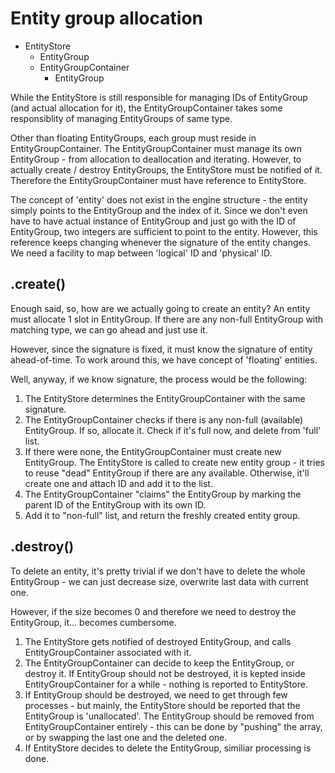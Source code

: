 # Entity group allocation

- EntityStore
  - EntityGroup
  - EntityGroupContainer
    - EntityGroup

While the EntityStore is still responsible for managing IDs of EntityGroup (and
actual allocation for it), the EntityGroupContainer takes some responsiblity of
managing EntityGroups of same type.

Other than floating EntityGroups, each group must reside in EntityGroupContainer.
The EntityGroupContainer must manage its own EntityGroup - from allocation to
deallocation and iterating. However, to actually create / destroy EntityGroups,
the EntityStore must be notified of it. Therefore the EntityGroupContainer must
have reference to EntityStore.

The concept of 'entity' does not exist in the engine structure - the entity
simply points to the EntityGroup and the index of it. Since we don't even have
to have actual instance of EntityGroup and just go with the ID of EntityGroup,
two integers are sufficient to point to the entity.
However, this reference keeps changing whenever the signature of the entity
changes. We need a facility to map between 'logical' ID and 'physical' ID.

## .create()
Enough said, so, how are we actually going to create an entity?
An entity must allocate 1 slot in EntityGroup. If there are any non-full
EntityGroup with matching type, we can go ahead and just use it.

However, since the signature is fixed, it must know the signature of entity
ahead-of-time. To work around this, we have concept of 'floating' entities.

Well, anyway, if we know signature, the process would be the following:

1. The EntityStore determines the EntityGroupContainer with the same signature.
2. The EntityGroupContainer checks if there is any non-full (available)
   EntityGroup. If so, allocate it. Check if it's full now, and delete from
   'full' list.
3. If there were none, the EntityGroupContainer must create new EntityGroup.
   The EntityStore is called to create new entity group - it tries to reuse
   "dead" EntityGroup if there are any available. Otherwise, it'll create one
   and attach ID and add it to the list.
4. The EntityGroupContainer "claims" the EntityGroup by marking the parent ID of
   the EntityGroup with its own ID.
5. Add it to "non-full" list, and return the freshly created entity group.

## .destroy()
To delete an entity, it's pretty trivial if we don't have to delete the whole
EntityGroup - we can just decrease size, overwrite last data with current one.

However, if the size becomes 0 and therefore we need to destroy the EntityGroup,
it... becomes cumbersome.

1. The EntityStore gets notified of destroyed EntityGroup, and calls
   EntityGroupContainer associated with it.
2. The EntityGroupContainer can decide to keep the EntityGroup, or destroy it.
   If EntityGroup should not be destroyed, it is kepted inside
   EntityGroupContainer for a while - nothing is reported to EntityStore.
3. If EntityGroup should be destroyed, we need to get through few processes -
   but mainly, the EntityStore should be reported that the EntityGroup is
   'unallocated'. The EntityGroup should be removed from EntityGroupContainer
   entirely - this can be done by "pushing" the array, or by swapping the last
   one and the deleted one.
4. If EntityStore decides to delete the EntityGroup, similiar processing is
   done.
